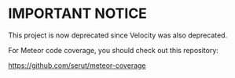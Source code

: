 # IMPORTANT NOTICE

This project is now deprecated since Velocity was also deprecated.

For Meteor code coverage, you should check out this repository:

https://github.com/serut/meteor-coverage
